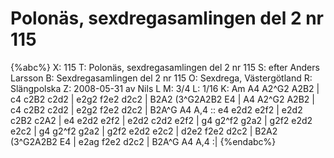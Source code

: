 # Polonäs, sexdregasamlingen del 2 nr 115

{%abc%}
X: 115
T: Polonäs, sexdregasamlingen del 2 nr 115
S: efter Anders Larsson
B: Sexdregasamlingen del 2 nr 115
O: Sexdrega, Västergötland
R: Slängpolska
Z: 2008-05-31 av Nils L
M: 3/4
L: 1/16
K: Am
A4 A2^G2 A2B2 | c4 c2B2 c2d2 | e2g2 f2e2 d2c2  | B2A2 (3^G2A2B2 E4 |
A4 A2^G2 A2B2 | c4 c2B2 c2d2 | e2g2 f2e2 d2c2  | B2A^G A4 A,4 ::
e4 e2d2  e2f2 | e2d2 c2B2 c2A2 | e4 e2d2 e2f2  | e2d2 c2d2 e2f2 |
g4 g2^f2 g2a2 | g2f2 e2d2 e2c2 | g4 g2^f2 g2a2 | g2f2 e2d2 e2c2 |
d2e2 f2e2 d2c2 | B2A2 (3^G2A2B2 E4 | e2ag f2e2 d2c2 | B2A^G A4 A,4 :|
{%endabc%}

